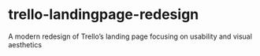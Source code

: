 # trello-landingpage-redesign
A modern redesign of Trello’s landing page focusing on usability and visual aesthetics
